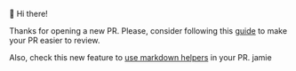 👋 Hi there!

Thanks for opening a new PR. Please, consider following this [guide](https://docs.github.com/en/pull-requests/collaborating-with-pull-requests/proposing-changes-to-your-work-with-pull-requests/about-pull-requests) to make your PR easier to review.

Also, check this new feature to [use markdown helpers](https://github.blog/changelog/2023-03-15-introducing-the-github-markdown-helpers-public-beta/) in your PR.
jamie
